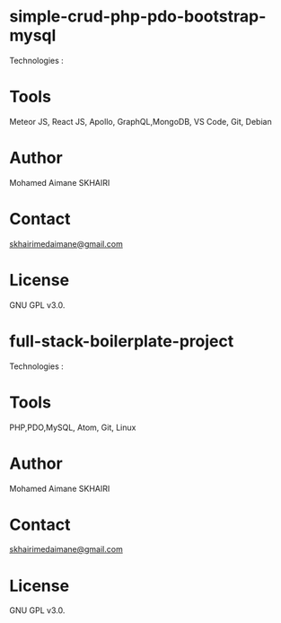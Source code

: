 # simple-crud-php-pdo-bootstrap-mysql

Technologies : 


# Tools

Meteor JS, React JS, Apollo, GraphQL,MongoDB, VS Code, Git, Debian

# Author

Mohamed Aimane SKHAIRI

# Contact 

skhairimedaimane@gmail.com

# License

GNU GPL v3.0.
# full-stack-boilerplate-project

Technologies : 


# Tools

PHP,PDO,MySQL, Atom, Git, Linux

# Author

Mohamed Aimane SKHAIRI

# Contact 

skhairimedaimane@gmail.com

# License

GNU GPL v3.0.
